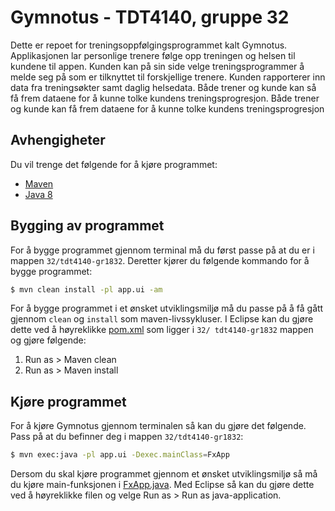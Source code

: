 # Gymnotus - TDT4140, gruppe 32
Dette er repoet for treningsoppfølgingsprogrammet kalt Gymnotus. Applikasjonen lar personlige trenere følge opp treningen og helsen til kundene til appen.
Kunden kan på sin side velge treningsprogrammer å melde seg på som er tilknyttet til forskjellige trenere. Kunden rapporterer inn data fra treningsøkter samt daglig helsedata. Både trener og kunde kan så få frem dataene for å kunne tolke kundens treningsprogresjon. 
Både trener og kunde kan få frem dataene for å kunne tolke kundens treningsprogresjon


## Avhengigheter
Du vil trenge det følgende for å kjøre programmet:
 - [Maven](https://maven.apache.org/guides/getting-started/maven-in-five-minutes.html)
 - [Java 8](http://www.oracle.com/technetwork/java/javase/downloads/jdk8-downloads-2133151.html)

## Bygging av programmet

For å bygge programmet gjennom terminal må du først passe på at du er i mappen `32/tdt4140-gr1832`. Deretter kjører du følgende kommando for å bygge programmet:
```sh
$ mvn clean install -pl app.ui -am
```

For å bygge programmet i et ønsket utviklingsmiljø må du passe på å få gått gjennom `clean` og `install` som maven-livssykluser.
I Eclipse kan du gjøre dette ved å høyreklikke [pom.xml](https://gitlab.stud.iie.ntnu.no/tdt4140-2018/32/blob/master/tdt4140-gr1832/pom.xml) som ligger i `32/ tdt4140-gr1832` mappen og gjøre følgende:
1. Run as > Maven clean
2. Run as > Maven install

## Kjøre programmet

For å kjøre Gymnotus gjennom terminalen så kan du gjøre det følgende. Pass på at du befinner deg i mappen `32/tdt4140-gr1832`:

```sh
$ mvn exec:java -pl app.ui -Dexec.mainClass=FxApp
```

Dersom du skal kjøre programmet gjennom et ønsket utviklingsmiljø så må du kjøre main-funksjonen i [FxApp.java](https://gitlab.stud.iie.ntnu.no/tdt4140-2018/32/blob/master/tdt4140-gr1832/app.ui/src/main/java/tdt4140/gr1832/app/ui/FxApp.java).
Med Eclipse så kan du gjøre dette ved å høyreklikke filen og velge Run as > Run as java-application.